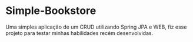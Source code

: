 # Simple-Bookstore
Uma simples aplicação de um CRUD utilizando Spring JPA e WEB, fiz esse projeto para testar minhas habilidades recém desenvolvidas.
